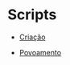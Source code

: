 # Scripts

* [Criação](https://github.com/PedroAugustoMD/Projeto-e-Administracao-de-Banco-de-Dados/blob/main/tarefa/t01/tarefa01-create.sql)

* [Povoamento](https://github.com/PedroAugustoMD/Projeto-e-Administracao-de-Banco-de-Dados/blob/main/tarefa/t01/tarefa01-inserts.sql)
